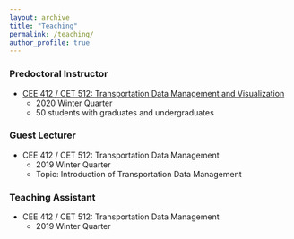 ```yaml
---
layout: archive
title: "Teaching"
permalink: /teaching/
author_profile: true
---
```

<!--
{% include base_path %}
{% for post in site.teaching reversed %}
  {% include archive-single.html %}
{% endfor %}
-->

### Predoctoral Instructor

* <a href="https://zhiyongcui.com/CEE412_CET522/"><i class='fa fa-book'></i> CEE 412 / CET 512: Transportation Data Management and Visualization </a>
	* 2020 Winter Quarter
	* 50 students with graduates and undergraduates

### Guest Lecturer

* CEE 412 / CET 512: Transportation Data Management
	* 2019 Winter Quarter
  * Topic: Introduction of Transportation Data Management
  
### Teaching Assistant

* CEE 412 / CET 512: Transportation Data Management
	* 2019 Winter Quarter
